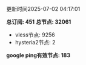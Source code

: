 更新时间2025-07-02 04:17:01

**总订阅: 451**
**总节点: 32061**
- vless节点: 9256
- hysteria2节点: 2

**google ping有效节点: 183**
